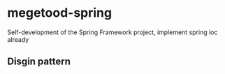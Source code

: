 # megetood-spring
Self-development of the Spring Framework project, implement spring ioc already
## Disgin pattern
